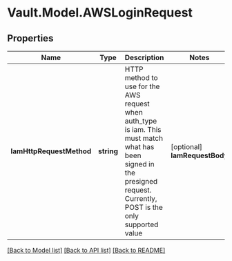 # Vault.Model.AWSLoginRequest

## Properties

Name | Type | Description | Notes
------------ | ------------- | ------------- | -------------
**IamHttpRequestMethod** | **string** | HTTP method to use for the AWS request when auth_type is iam. This must match what has been signed in the presigned request. Currently, POST is the only supported value | [optional] **IamRequestBody** | **string** | Base64-encoded request body when auth_type is iam. This must match the request body included in the signature. | [optional] **IamRequestHeaders** | **string** | Key/value pairs of headers for use in the sts:GetCallerIdentity HTTP requests headers when auth_type is iam. Can be either a Base64-encoded, JSON-serialized string, or a JSON object of key/value pairs. This must at a minimum include the headers over which AWS has included a signature. | [optional] **IamRequestUrl** | **string** | Base64-encoded full URL against which to make the AWS request when using iam auth_type. | [optional] **Identity** | **string** | Base64 encoded EC2 instance identity document. This needs to be supplied along with the &#x27;signature&#x27; parameter. If using &#x27;curl&#x27; for fetching the identity document, consider using the option &#x27;-w 0&#x27; while piping the output to &#x27;base64&#x27; binary. | [optional] **Nonce** | **string** | The nonce to be used for subsequent login requests when auth_type is ec2. If this parameter is not specified at all and if reauthentication is allowed, then the backend will generate a random nonce, attaches it to the instance&#x27;s identity access list entry and returns the nonce back as part of auth metadata. This value should be used with further login requests, to establish client authenticity. Clients can choose to set a custom nonce if preferred, in which case, it is recommended that clients provide a strong nonce. If a nonce is provided but with an empty value, it indicates intent to disable reauthentication. Note that, when &#x27;disallow_reauthentication&#x27; option is enabled on either the role or the role tag, the &#x27;nonce&#x27; holds no significance. | [optional] **Pkcs7** | **string** | PKCS7 signature of the identity document when using an auth_type of ec2. | [optional] **Role** | **string** | Name of the role against which the login is being attempted. If &#x27;role&#x27; is not specified, then the login endpoint looks for a role bearing the name of the AMI ID of the EC2 instance that is trying to login. If a matching role is not found, login fails. | [optional] **Signature** | **string** | Base64 encoded SHA256 RSA signature of the instance identity document. This needs to be supplied along with &#x27;identity&#x27; parameter. | [optional] 

[[Back to Model list]](../README.md#documentation-for-models) [[Back to API list]](../README.md#documentation-for-api-endpoints) [[Back to README]](../README.md)

